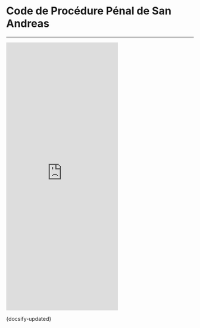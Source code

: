 # Code de Procédure Pénal de San Andreas

---

<iframe src="https://docs.google.com/document/d/e/2PACX-1vSq3BZUbmwsE0EBB93GStno4f7EKj7YcSJ_gJp8HHs0eTCaAkrJgrf6g3RoRaM93K4aDbhRykebVBfR/pub?/embed?start=false&loop=false&delayms=60000" frameborder="0" height="720" allowfullscreen="true" mozallowfullscreen="true" webkitallowfullscreen="true"></iframe>

{docsify-updated}